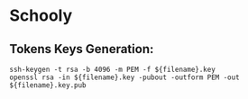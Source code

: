 # Schooly

## Tokens Keys Generation:
```
ssh-keygen -t rsa -b 4096 -m PEM -f ${filename}.key
openssl rsa -in ${filename}.key -pubout -outform PEM -out ${filename}.key.pub
```